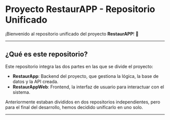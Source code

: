 # Proyecto RestaurAPP - Repositorio Unificado

¡Bienvenido al repositorio unificado del proyecto **RestaurAPP**! 🎉

---

## ¿Qué es este repositorio?

Este repositorio integra las dos partes en las que se divide el proyecto:

- **RestaurApp**: Backend del proyecto, que gestiona la lógica, la base de datos y la API creada.
- **RestaurAppWeb**: Frontend, la interfaz de usuario para interactuar con el sistema.

Anteriormente estaban divididos en dos repositorios independientes, pero para el final del desarrollo, hemos decidido unificarlo en uno solo.

---
